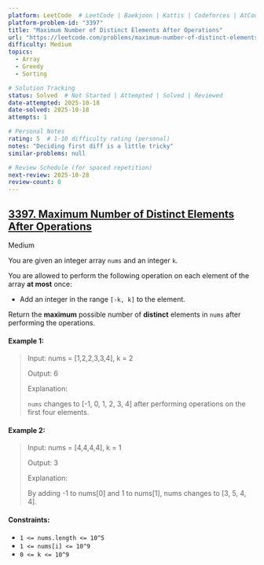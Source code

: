 ```yaml
---
platform: LeetCode  # LeetCode | Baekjoon | Kattis | Codeforces | AtCoder | HackerRank | etc.
platform-problem-id: "3397"
title: "Maximum Number of Distinct Elements After Operations"
url: "https://leetcode.com/problems/maximum-number-of-distinct-elements-after-operations/description"
difficulty: Medium
topics:
  - Array
  - Greedy
  - Sorting

# Solution Tracking
status: Solved  # Not Started | Attempted | Solved | Reviewed
date-attempted: 2025-10-18
date-solved: 2025-10-18
attempts: 1

# Personal Notes
rating: 5  # 1-10 difficulty rating (personal)
notes: "Deciding first diff is a little tricky"
similar-problems: null

# Review Schedule (for spaced repetition)
next-review: 2025-10-28
review-count: 0
---
```


## [3397. Maximum Number of Distinct Elements After Operations](https://leetcode.com/problems/maximum-number-of-distinct-elements-after-operations/description)

Medium

You are given an integer array `nums` and an integer `k`.

You are allowed to perform the following operation on each element of the array **at most** once:

- Add an integer in the range `[-k, k]` to the element.

Return the **maximum** possible number of **distinct** elements in `nums` after performing the operations.

#### Example 1:

> Input: nums = [1,2,2,3,3,4], k = 2
> 
> Output: 6
> 
> Explanation:
> 
> `nums` changes to [-1, 0, 1, 2, 3, 4] after performing operations on the first four elements.

#### Example 2:

> Input: nums = [4,4,4,4], k = 1
> 
> Output: 3
> 
> Explanation:
> 
> By adding -1 to nums[0] and 1 to nums[1], nums changes to [3, 5, 4, 4].

#### Constraints:

- `1 <= nums.length <= 10^5`
- `1 <= nums[i] <= 10^9`
- `0 <= k <= 10^9`